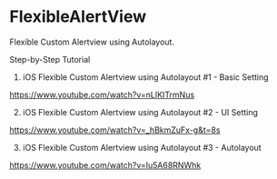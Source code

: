 # FlexibleAlertView
Flexible Custom Alertview using Autolayout.

Step-by-Step Tutorial

1. iOS Flexible Custom Alertview using Autolayout #1 - Basic Setting

https://www.youtube.com/watch?v=nLIKITrmNus

2. iOS Flexible Custom Alertview using Autolayout #2 - UI Setting

https://www.youtube.com/watch?v=_hBkmZuFx-g&t=8s

3. iOS Flexible Custom Alertview using Autolayout #3 - Autolayout

https://www.youtube.com/watch?v=Iu5A68RNWhk
